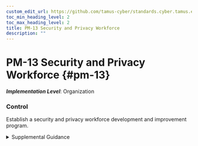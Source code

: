 ```yaml
---
custom_edit_url: https://github.com/tamus-cyber/standards.cyber.tamus.edu/tree/main/static/content/tamus.edu/TAMUS_profile.xml
toc_min_heading_level: 2
toc_max_heading_level: 2
title: PM-13 Security and Privacy Workforce
description: ""
---
```


# PM-13 Security and Privacy Workforce {#pm-13}

_**Implementation Level**_: Organization

### Control

Establish a security and privacy workforce development and improvement program.

<details>
  <summary>Supplemental Guidance</summary>

Establish a security and privacy workforce development and improvement program.

</details>

